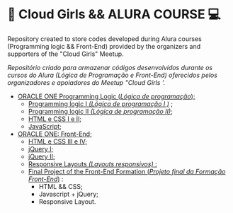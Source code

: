 # :girl: Cloud Girls && ALURA COURSE :computer:

Repository created to store codes developed during Alura courses (Programming logic && Front-End) provided by the organizers and supporters of the "Cloud Girls" Meetup. 

_Repositório criado para armazenar códigos desenvolvidos durante os cursos do Alura (Lógica de Programação e Front-End) oferecidos pelos organizadores e apoiadores do Meetup "Cloud Girls '._

* [ORACLE ONE Programming Logic (_Lógica de programação_);](https://github.com/joelmaregina/Alura-Couse/tree/master/logicaDeProgramacao)
  * [Programming logic I _(Lógica de programação I )_](https://github.com/joelmaregina/Alura-Couse/tree/master/logicaDeProgramacao/L%C3%B3gica%20I) ;
  * [Programming logic II _(Lógica de programação II)_](https://github.com/joelmaregina/Alura-Couse/tree/master/logicaDeProgramacao/L%C3%B3gica%20II);
  * [HTML e CSS I e II](https://github.com/joelmaregina/Alura-Couse/tree/master/logicaDeProgramacao/HTML%20e%20CSS%20-%201%20e%202);
  * [JavaScript](https://github.com/joelmaregina/Alura-Couse/tree/master/logicaDeProgramacao/introducao-javascript);
* [ORACLE ONE: Front-End;](https://github.com/joelmaregina/Cloud-Girls-And-Alura-Courses/tree/master/FrontEnd)
  * [HTML e CSS III e IV;](https://github.com/joelmaregina/Cloud-Girls-And-Alura-Courses/tree/master/FrontEnd/HTML%20e%20CSS%20-%204%20e%205)
  * [jQuery I;](https://github.com/joelmaregina/Cloud-Girls-And-Alura-Courses/tree/master/FrontEnd/jQuery%20-%201%20e%202)
  * [jQuery II;](https://github.com/joelmaregina/Cloud-Girls-And-Alura-Courses/tree/master/FrontEnd/JQuery%20-%202)
  * [Responsive Layouts _(Layouts responsivos)_ : ](https://github.com/joelmaregina/Cloud-Girls-And-Alura-Courses/tree/master/FrontEnd/LayoutResponsivo)
  * [Final Project of the Front-End Formation (_Projeto final da Formação Front-End_)](https://github.com/joelmaregina/Cloud-Girls-And-Alura-Courses/tree/master/FrontEnd/ProjetoFrontEndResponsivo) :
    * HTML && CSS;
    * Javascript  + jQuery;
    * Responsive  Layout.

